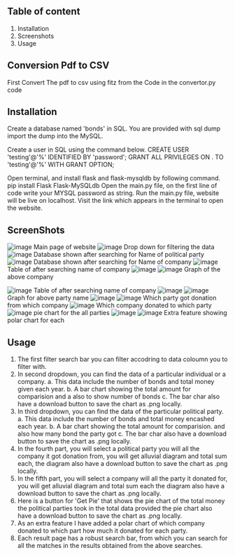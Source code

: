 ## Table of content
1) Installation
2) Screenshots
3) Usage

## Conversion Pdf to CSV
First Convert The pdf to csv using fitz from the Code in the convertor.py code

## Installation
Create a database named 'bonds' in SQL.
You are provided with sql dump import the dump into the MySQL.

Create a user in SQL using the command below. 
CREATE USER 'testing'@'%' IDENTIFIED BY 'password'; 
GRANT ALL PRIVILEGES ON . TO 'testing'@'%' WITH GRANT OPTION;

Open terminal, and install flask and flask-mysqldb by following command. pip install Flask Flask-MySQLdb
Open the main.py file, on the first line of code write your MYSQL password as string.
Run the main.py file, website will be live on localhost.
Visit the link which appears in the terminal to open the website.


## ScreenShots

![image](https://github.com/RishankSoni/DCC/assets/143333903/0b7900a4-3331-4d60-ad4a-879e34ed692b)
Main page of website
![image](https://github.com/RishankSoni/DCC/assets/143333903/e2ba28e1-74dd-48af-8587-be31c01955de)
Drop down for filtering the data
![image](https://github.com/RishankSoni/DCC/assets/143333903/f102630c-4a70-4bda-be77-b0576e5d082e)
Database shown after searching for Name of political party
![image](https://github.com/RishankSoni/DCC/assets/143333903/dee42f61-92e3-468c-866d-1d0e7d9c2638)
Database shown after searching for Name of company
![image](https://github.com/RishankSoni/DCC/assets/143333903/5a22198e-7007-43d8-af20-cdcd11f8bd78)
Table of after searching name of company
![image](https://github.com/RishankSoni/DCC/assets/143333903/693ed964-e319-4846-9b1b-b35ae4037f7d)
![image](https://github.com/RishankSoni/DCC/assets/143333903/6e3c01b6-a8f1-4fa1-831b-c8fb0456526e)
Graph of the above company

![image](https://github.com/RishankSoni/DCC/assets/143333903/f72771ab-a6db-4d5d-9aa4-a344b5de6235)
Table of after searching name of company
![image](https://github.com/RishankSoni/DCC/assets/143333903/35fa2892-5405-4555-ab14-482183ed0b5f)
![image](https://github.com/RishankSoni/DCC/assets/143333903/13d2544f-cbdd-42da-9810-8f81afc2cdec)
Graph for above party name
![image](https://github.com/RishankSoni/DCC/assets/143333903/d14035ab-2549-467b-9a97-9acc271e7fa0)
![image](https://github.com/RishankSoni/DCC/assets/143333903/ff615b43-9830-4e3a-aa57-c63002275f6f)
Which party got donation from which company
![image](https://github.com/RishankSoni/DCC/assets/143333903/2bcec7c4-92a7-46bf-b168-141354b30885)
Which company donated to which party
![image](https://github.com/RishankSoni/DCC/assets/143333903/3599edac-77d8-4f16-ad10-253608219210)
pie chart for the all parties
![image](https://github.com/RishankSoni/DCC/assets/143333903/5c3edb7f-45c9-4d00-8e87-8b3426e2eab1)
![image](https://github.com/RishankSoni/DCC/assets/143333903/670469ce-1eb9-46b3-8b92-c2bd9e0be453)
Extra feature showing polar chart for each

## Usage
1) The first filter search bar you can filter accodring to data coloumn you to filter with.
2) In second dropdown, you can find the data of a particular individual or a company. a. This data include the number of bonds and total money given each year. b. A bar chart showing the total amount for comparision and a also to show number of bonds c. The bar char also have a download button to save the chart as .png locally.
3) In third dropdown, you can find the data of the particular political party. a. This data include the number of bonds and total money encashed each year. b. A bar chart showing the total amount for comparision. and also how many bond the party got c. The bar char also have a download button to save the chart as .png locally.
4) In the fourth part, you will select a political party you will all the company it got donation from, you will get alluvial diagram and total sum each, the diagram also have a download button to save the chart as .png locally.
5) In the fifth part, you will select a company will all the party it donated for, you will get alluvial diagram and total sum each the diagram also have a download button to save the chart as .png locally.
6) Here is a button for 'Get Pie' that shows the pie chart of the total money the political parties took in the total data provided the pie chart also have a download button to save the chart as .png locally.
7) As an extra feature I have added a polar chart of which company donated to which part how much it donated for each party.
8) Each result page has a robust search bar, from which you can search for all the matches in the results obtained from the above searches.




